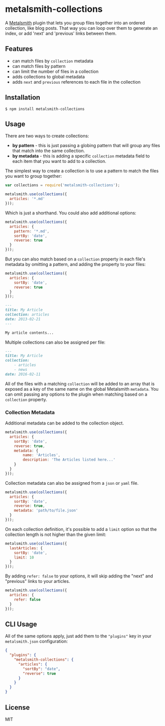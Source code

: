 # metalsmith-collections

A [Metalsmith](https://github.com/segmentio/metalsmith) plugin that lets you group files together into an ordered collection, like blog posts. That way you can loop over them to generate an index, or add 'next' and 'previous' links between them.

## Features

  - can match files by `collection` metadata
  - can match files by pattern
  - can limit the number of files in a collection
  - adds collections to global metadata
  - adds `next` and `previous` references to each file in the collection

## Installation

    $ npm install metalsmith-collections

## Usage

There are two ways to create collections:

  - **by pattern** - this is just passing a globing pattern that will group any files that match into the same collection.
  - **by metadata** - this is adding a specific `collection` metadata field to each item that you want to add to a collection.

The simplest way to create a collection is to use a pattern to match the files you want to group together:

```js
var collections = require('metalsmith-collections');

metalsmith.use(collections({
  articles: '*.md'
}));
```

Which is just a shorthand. You could also add additional options:

```js
metalsmith.use(collections({
  articles: {
    pattern: '*.md',
    sortBy: 'date',
    reverse: true
  }
}));
```

But you can also match based on a `collection` property in each file's metadata by omitting a pattern, and adding the property to your files:

```js
metalsmith.use(collections({
  articles: {
    sortBy: 'date',
    reverse: true
  }
}));
```
```markdown
---
title: My Article
collection: articles
date: 2013-02-21
---

My article contents...
```

Multiple collections can also be assigned per file:

```markdown
---
title: My Article
collection:
    - articles
    - news
date: 2016-02-11
```

All of the files with a matching `collection` will be added to an array that is exposed as a key of the same name on the global Metalsmith `metadata`.
You can omit passing any options to the plugin when matching based on a `collection` property.

### Collection Metadata

Additional metadata can be added to the collection object.

```js
metalsmith.use(collections({
  articles: {
    sortBy: 'date',
    reverse: true,
    metadata: {
        name: 'Articles',
        description: 'The Articles listed here...'
    }
  }
}));
```

Collection metadata can also be assigned from a `json` or `yaml` file.

```js
metalsmith.use(collections({
  articles: {
    sortBy: 'date',
    reverse: true,
    metadata: 'path/to/file.json'
  }
}));
```

On each collection definition, it's possible to add a `limit` option so that the
collection length is not higher than the given limit:

```js
metalsmith.use(collections({
  lastArticles: {
    sortBy: 'date',
    limit: 10
  }
}));
```

By adding `refer: false` to your options, it will skip adding the "next" and
"previous" links to your articles.

```js
metalsmith.use(collections({
  articles: {
    refer: false
  }
}));
```


## CLI Usage

All of the same options apply, just add them to the `"plugins"` key in your `metalsmith.json` configuration:

```json
{
  "plugins": {
    "metalsmith-collections": {
      "articles": {
        "sortBy": "date",
        "reverse": true
      }
    }
  }
}
```

## License

  MIT
